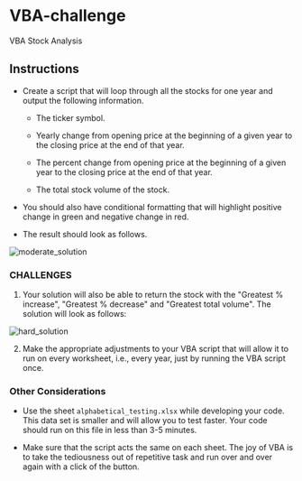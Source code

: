 # VBA-challenge
VBA Stock Analysis

 ## Instructions

 * Create a script that will loop through all the stocks for one year and output the following information.

   * The ticker symbol.

   * Yearly change from opening price at the beginning of a given year to the closing price at the end of that year.

   * The percent change from opening price at the beginning of a given year to the closing price at the end of that year.

   * The total stock volume of the stock.

 * You should also have conditional formatting that will highlight positive change in green and negative change in red.

 * The result should look as follows.

 ![moderate_solution](Images/moderate_solution.png)

 ### CHALLENGES

 1. Your solution will also be able to return the stock with the "Greatest % increase", "Greatest % decrease" and "Greatest total volume". The solution will look as follows:

 ![hard_solution](Images/hard_solution.png)

 2. Make the appropriate adjustments to your VBA script that will allow it to run on every worksheet, i.e., every year, just by running the VBA script once.

 ### Other Considerations

 * Use the sheet `alphabetical_testing.xlsx` while developing your code. This data set is smaller and will allow you to test faster. Your code should run on this file in less than 3-5 minutes.

 * Make sure that the script acts the same on each sheet. The joy of VBA is to take the tediousness out of repetitive task and run over and over again with a click of the button.


